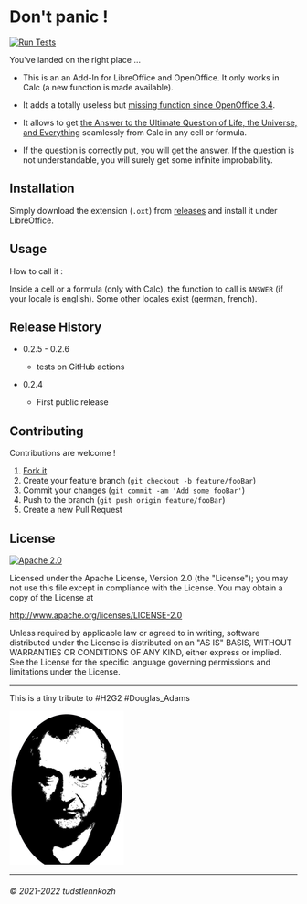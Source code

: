 
# Don't panic !
[![Run Tests](https://github.com/tudstlennkozh/dontpanic/actions/workflows/run-tests.yml/badge.svg)](https://github.com/tudstlennkozh/dontpanic/actions/workflows/run-tests.yml)

You've landed on the right place ...
 
* This is an an Add-In for LibreOffice and OpenOffice. It only works in Calc (a new function is made available).

* It adds a totally useless but [missing function since OpenOffice 3.4](https://wiki.openoffice.org/wiki/Easter_Eggs).

* It allows to get [the Answer to the Ultimate Question of Life, the Universe, and Everything](https://en.wikipedia.org/wiki/Phrases_from_The_Hitchhiker's_Guide_to_the_Galaxy) seamlessly from Calc in any cell or formula.

* If the question is correctly put, you will get the answer. If the question is not understandable, you will surely get some infinite improbability.

## Installation

Simply download the extension (`.oxt`) from [releases](https://github.com/tudstlennkozh/dontpanic/releases/latest) and install it under LibreOffice.

## Usage

How to call it :

Inside a cell or a formula (only with Calc), the function to call is `ANSWER` (if your locale is english). Some other locales exist (german, french).

## Release History

* 0.2.5 - 0.2.6
  * tests on GitHub actions
  
* 0.2.4
  * First public release

## Contributing

Contributions are welcome !

1. [Fork it](https://github.com/tudstlennkozh/dontpanic/fork)
2. Create your feature branch (`git checkout -b feature/fooBar`)
3. Commit your changes (`git commit -am 'Add some fooBar'`)
4. Push to the branch (`git push origin feature/fooBar`)
5. Create a new Pull Request

## License

[![Apache 2.0](https://img.shields.io/badge/license-Apache-blue)](/LICENSE)

Licensed under the Apache License, Version 2.0 (the "License"); you may not use this file except in compliance with the License. You may obtain a copy of the License at 

http://www.apache.org/licenses/LICENSE-2.0

Unless required by applicable law or agreed to in writing, software distributed under the License is distributed on an "AS IS" BASIS, WITHOUT WARRANTIES OR CONDITIONS OF ANY KIND, either express or implied. See the License for the specific language governing permissions and limitations under the License.


---

This is a tiny tribute to &#35;H2G2 &#35;Douglas_Adams

![](src/dontpanic/icons/dontpanic.png)

-------------------------
###### © 2021-2022 tudstlennkozh
